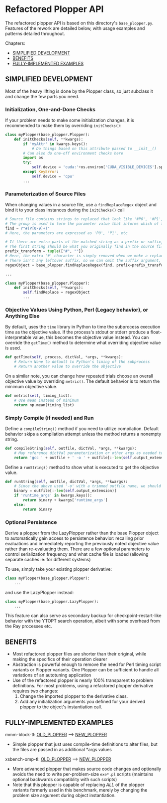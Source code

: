 # Refactored Plopper API

The refactored plopper API is based on this directory's `base_plopper.py`.
Features of the rework are detailed below, with usage examples and patterns detailed throughout.

Chapters:

* [SIMPLIFIED DEVELOPMENT](plopperREADME.md#simplified-development)
* [BENEFITS](plopperREADME.md#benefits)
* [FULLY-IMPLEMENTED EXAMPLES](plopperREADME.md#fully-implemented-examples)

## SIMPLIFIED DEVELOPMENT

Most of the heavy lifting is done by the Plopper class, so just subclass it and change the few parts you need.

### Initialization, One-and-Done Checks

If your problem needs to make some initialization changes, it is recommended to make them by overriding `initChecks()`:
```python
class myPlopper(base_plopper.Plopper):
    def initChecks(self, **kwargs):
        if 'myAttr' in kwargs.keys():
            # Do things based on this attribute passed to __init__()
        # Can also do one-off environment checks here
        import os
        try:
            self.device = 'cuda:'+os.environ['CUDA_VISIBLE_DEVICES'].split(',')[0]
        except KeyError:
            self.device = 'cpu'
        ...
```

### Parameterization of Source Files

When changing values in a source file, use a `findReplaceRegex` object and bind it to your class instances during the `initChecks()` call
```python
# Source file contains strings to replaced that look like '#P0', '#P1', etc
# The group is used to form the parameter value that informs which of the problem parameters replaces this string in the file's text
find = r"#(P[0-9]+)"
# Here, the parameters are expressed as 'P0', 'P1', etc

# If there are extra parts of the matched string as a prefix or suffix, specify how they should be found and replaced here
# The first string should be what you originally find in the source file, the second should be its replacement
prefix_transform = tuple(["#", ""])
# Here, the extra '#' character is simply removed when we make a replacement
# There isn't any leftover suffix, so we can omit the suffix argument, but it is explicitly shown below
regexObject = base_plopper.findReplaceRegex(find, prefix=prefix_transform, suffix=None)

...

class myPlopper(base_plopper.Plopper):
    def initChecks(self, **kwargs):
        self.findReplace = regexObject
        ...
```

### Objective Values Using Python, Perl (Legacy behavior), or Anything Else

By default, uses the `time` library in Python to time the subprocess execution time as the objective value.
If the process's stdout or stderr produce a float-interpretable value, this becomes the objective value instead.
You can override the `getTime()` method to determine what overriding objective value is used.
```python
def getTime(self, process, dictVal, *args, **kwargs):
    # Return None to default to Python's timing of the subprocess
    # Return another value to override the objective
```
On a similar note, you can change how repeated trials choose an overall objective value by overriding `metric()`.
The default behavior is to return the minimum objective value.
```python
def metric(self, timing_list):
    # Use mean instead of minimum
    return np.mean(timing_list)
```

### Simply Compile (if needed) and Run

Define a `compileString()` method if you need to utilize compilation.
Default behavior skips a compilation attempt unless the method returns a nonempty string.
```python
def compileString(self, outfile, dictVal, *args, **kwargs):
    # May reference dictVal parameterization or other args as needed to customize compilation
    return 'gcc ' + outfile + ' -o ' + outfile[:-len(self.output_extension)]
```

Define a `runString()` method to show what is executed to get the objective value.
```python
def runString(self, outfile, dictVal, *args, **kwargs):
    # Since the above used '-o' with a trimmed outfile name, we should replicate that change here
    binary = outfile[:-len(self.output_extension)]
    if 'runtime_args' in kwargs.keys():
        return binary + kwargs['runtime_args']
    else:
        return binary
```

### Optional Persistence

Derive a plopper from the LazyPlopper rather than the base Plopper object to automatically gain access to persistence behavior: recalling prior evaluations and immediately reporting the previously noted objective value rather than re-evaluating them.
There are a few optional parameters to control serialization frequency and what cache file is loaded (allowing separate caches ie: for different systems)

To use, simply take your existing plopper derivative:
```python
class myPlopper(base_plopper.Plopper):
    ...
```

and use the LazyPlopper instead:
```python
class myPlopper(base_plopper.LazyPlopper):
    ...
```

This feature can also serve as secondary backup for checkpoint-restart-like behavior with the YTOPT search operation, albeit with some overhead from the Ray processes etc.

## BENEFITS

* Most refactored plopper files are shorter than their original, while making the specifics of their operation clearer
* Abstraction is powerful enough to remove the need for Perl timing script variants or Plopper variants. One Plopper can be sufficient to handle all variations of an autotuning application
* Use of the refactored plopper is nearly 100% transparent to problem definitions. For most problems, using a refactored plopper derivative requires two changes:
    1. Change the imported plopper to the derivative class.
    2. Add any initialization arguments you defined for your derived plopper to the object's instantiation call.

## FULLY-IMPLEMENTED EXAMPLES

mmm-block-tl: [OLD_PLOPPER](mmm-block-tl/plopper/plopper.py) --> [NEW\_PLOPPER](mmm-block-tl/plopper/newPlopper.py)
* Simple plopper that just uses compile-time definitions to alter files, but the files are passed in as additional \*args values

xsbench-omp-tl: [OLD\_PLOPPER](xsbench-omp-tl/plopper/plopper.py) --> [NEW\_PLOPPER](xsbench-omp-tl/plopper/newPlopper.py)
* More advanced plopper that makes source code changes and optionally avoids the need to write per-problem-size `exe*.pl` scripts (maintains optional backwards compatiblity with such scripts)
* Note that this plopper is capable of replacing _ALL_ of the plopper variants formerly used in this benchmark, merely by changing the problem size argument during object instantiation.


